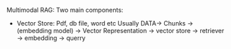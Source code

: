Multimodal RAG:
Two main components:
* Vector Store: Pdf, db file, word etc
  Usually DATA-> Chunks -> (embedding model) -> Vector Representation  -> vector store -> retriever -> embedding -> querry

  
  
